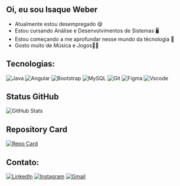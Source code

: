 ## Oi, eu sou Isaque Weber

- Atualmente estou desempregado 😪
- Estou cursando Análise e Desenvolvimentos de Sistemas 🖥
- Estou começando a me aprofundar nesse mundo da técnologia 🚀
- Gosto muito de Música e Jogos🐱‍👤

## Tecnologias:

![Java](https://img.shields.io/badge/java-%23ED8B00.svg?style=for-the-badge&logo=openjdk&logoColor=white)
![Angular](https://img.shields.io/badge/Angular-DD0031?style=for-the-badge&logo=angular&logoColor=white)
![Bootstrap](https://img.shields.io/badge/-boostrap-0D1117?style=for-the-badge&logo=bootstrap&labelColor=0D1117)
![MySQL](https://img.shields.io/badge/MySQL-00000F?style=for-the-badge&logo=mysql&logoColor=white)
![Git](https://img.shields.io/badge/GIT-E44C30?style=for-the-badge&logo=git&logoColor=white)
![Figma](https://img.shields.io/badge/Figma-696969?style=for-the-badge&logo=figma&logoColor=figma)
![Vscode](https://img.shields.io/badge/Vscode-007ACC?style=for-the-badge&logo=visual-studio-code&logoColor=white)

## Status GitHub

![GitHub Stats](https://github-readme-stats.vercel.app/api?username=Isaque-Weber&theme=transparent&bg_color=000&border_color=30A3DC&show_icons=true&icon_color=30A3DC&title_color=E94D5F&text_color=FFF)

## Repository Card

[![Repo Card](https://github-readme-stats.vercel.app/api/pin/?username=Isaque-Weber&repo=dio-lab-open-source&bg_color=000&border_color=30A3DC&show_icons=true&icon_color=30A3DC&title_color=E94D5F&text_color=FFF)](https://github.com/Isaque-Weber/dio-lab-open-source)


## Contato: 

[![LinkedIn](https://img.shields.io/badge/LinkedIn-0077B5?style=for-the-badge&logo=linkedin&logoColor=white)](https://www.linkedin.com/in/isaque-weber/)
[![Instagram](https://img.shields.io/badge/-Instagram-%23E4405F?style=for-the-badge&logo=instagram&logoColor=white)](https://www.instagram.com/isaqueweber/)
[![Gmail](https://img.shields.io/badge/Gmail-333333?style=for-the-badge&logo=gmail&logoColor=red)](mailto:isaqueweber@yahoo.com.br)